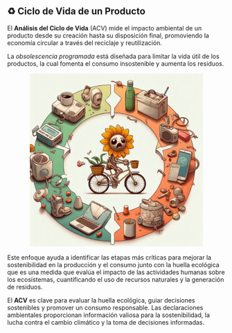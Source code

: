 ## ♻️ Ciclo de Vida de un Producto

El **Análisis del Ciclo de Vida** (ACV) mide el impacto ambiental de un producto desde su creación hasta su disposición final, promoviendo la economía circular a través del reciclaje y reutilización.

La *obsolescencia programada* está diseñada para limitar la vida útil de los productos, la cual fomenta el consumo insostenible y aumenta los residuos.

<div style="text-align:center;">
  <img src="img/ciclo.png" alt="ciclo" width="400" height="400">
</div>

Este enfoque ayuda a identificar las etapas más críticas para mejorar la sostenibilidad en la producción y el consumo junto con la huella ecológica que es una medida que evalúa el impacto de las actividades humanas sobre los ecosistemas, cuantificando el uso de recursos naturales y la generación de residuos. 

El **ACV** es clave para evaluar la huella ecológica, guiar decisiones sostenibles y promover un consumo responsable. Las declaraciones ambientales proporcionan información valiosa para la sostenibilidad, la lucha contra el cambio climático y la toma de decisiones informadas.
